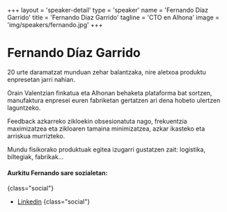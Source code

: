 +++
layout = 'speaker-detail'
type = 'speaker'
name = 'Fernando Díaz Garrido'
title = 'Fernando Diaz Garrido'
tagline = 'CTO en Alhona'
image = 'img/speakers/fernando.jpg'
+++

# Fernando Díaz Garrido

20 urte daramatzat munduan zehar balantzaka, nire aletxoa produktu enpresetan jarri nahian.  

Orain Valentzian finkatua eta Alhonan behaketa plataforma bat sortzen, manufaktura enpresei euren fabriketan gertatzen ari dena hobeto ulertzen laguntzeko.  

Feedback azkarreko zikloekin obsesionatuta nago, frekuentzia maximizatzea eta zikloaren tamaina minimizatzea, azkar ikasteko eta arriskua murrizteko.  

Mundu fisikorako produktuak egitea izugarri gustatzen zait: logistika, biltegiak, fabrikak…

#### Aurkitu Fernando sare sozialetan:

{class="social"}
- [Linkedin](https://www.linkedin.com/in/fernando-diaz-garrido/)
  {class="social"}